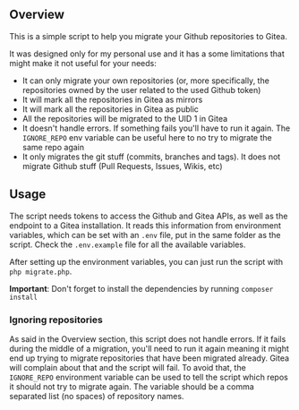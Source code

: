## Overview

This is a simple script to help you migrate your Github repositories to Gitea.

It was designed only for my personal use and it has a some limitations that might make it not useful for your needs:
- It can only migrate your own repositories (or, more specifically, the repositories owned by the user related to the used Github token)
- It will mark all the repositories in Gitea as mirrors
- It will mark all the repositories in Gitea as public
- All the repositories will be migrated to the UID 1 in Gitea
- It doesn't handle errors. If something fails you'll have to run it again. The `IGNORE_REPO` env variable can be useful here to no try to migrate the same repo again
- It only migrates the git stuff (commits, branches and tags). It does not migrate Github stuff (Pull Requests, Issues, Wikis, etc)

## Usage

The script needs tokens to access the Github and Gitea APIs, as well as the endpoint to a Gitea installation. It reads this information from environment variables, which can be set with an `.env` file, put in the same folder as the script. Check the `.env.example` file for all the available variables.

After setting up the environment variables, you can just run the script with `php migrate.php`.

**Important**: Don't forget to install the dependencies by running `composer install`

### Ignoring repositories

As said in the Overview section, this script does not handle errors. If it fails during the middle of a migration, you'll need to run it again meaning it might end up trying to migrate repositories that have been migrated already. Gitea will complain about that and the script will fail. To avoid that, the `IGNORE_REPO` environment variable can be used to tell the script which repos it should not try to migrate again. The variable should be a comma separated list (no spaces) of repository names.


